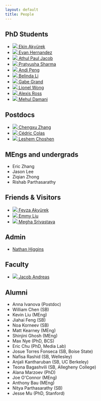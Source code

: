 ```yaml
---
layout: default
title: People
---
```


## PhD Students

<ul class="people">
  <li>
    <a href="https://www.mit.edu/~akyurek"> 
    <img src="assets/images/ekin.jpg">
    Ekin Akyürek
    </a>
  </li>
  <li>
    <a href="https://evandez.com/">
    <img src="assets/images/evan.jpg">
    Evan Hernandez
    </a>
  </li>
  <li>
    <a href="https://apjacob.me/">
    <img src="assets/images/apjacob.jpg">
    Athul Paul Jacob
    </a>
  </li>
  <li>
    <a href="https://pratyushasharma.github.io/">
    <img src="assets/images/pratyusha.jpg">
    Pratyusha Sharma
    </a>
  </li>
  <li>
    <a href="https://andipeng.com/">
    <img src="assets/images/andi.jpeg">
    Andi Peng
    </a>
  </li>
  <li>
    <a href="https://belindal.github.io/">
    <img src="assets/images/belinda.jpg">
    Belinda Li
    </a>
  </li>
  <li>
    <a href="https://www.gabegrand.com/">
    <img src="assets/images/gabe.jpg">
    Gabe Grand 
    </a>
  </li>
  <li>
    <a href="https://web.mit.edu/zyzzyva/www/academic.html">
    <img src="assets/images/lio.png">
    Lionel Wong
    </a>
  </li>
  <li>
    <a href="https://alexisjihyeross.github.io/">
    <img src="assets/images/alexis.jpg">
    Alexis Ross
    </a>
  </li> 

  <li>
    <a href="https://damanimehul.github.io/">
    <img src="assets/images/mehul.jpg">
    Mehul Damani
    </a>
  </li>
</ul>

## Postdocs 

<ul class="people">
  <li>
    <a href="https://chengxuz.github.io/">
    <img src="assets/images/chengxu.jpg">
    Chengxu Zhang 
    </a>
  </li>
  <li>
    <a href="https://ccolas.github.io">
    <img src="assets/images/cedric.jpeg">
    C&eacute;dric Colas
    </a>
  </li>
  <li>
    <a href="https://ktilana.wixsite.com/leshem-choshen">
    <img src="assets/images/leshem.jpg">
    Leshem Choshen
    </a>
  </li>
</ul>

## MEngs and undergrads
<ul class="people">
  <li>
    Eric Zhang
  </li>
  <li>
    Jason Lee
  </li>
  <li>
    Ziqian Zhong
  </li>
  <li>
    Rishab Parthasarathy
  </li>
</ul>

## Friends & Visitors

<ul class="people">
  <li>
    <a href="https://feyzaakyurek.github.io/">
    <img src="assets/images/feyza.jpeg">
    Feyza Aky&uuml;rek
    </a>
  </li>
  <li>
    <a href="https://nightingal3.github.io/">
    <img src="assets/images/emmy.jpeg">
    Emmy Liu
    </a>
  </li>
  <li>
    <a href="https://web.stanford.edu/~meghas/">
    <img src="assets/images/megha.jpeg">
    Megha Srivastava
    </a>
  </li>
</ul>

## Admin

<ul class="people">
  <li>
    <a href="mailto:nhiggins@mit.edu">
      Nathan Higgins
    </a>
  </li>
</ul>

## Faculty

<ul class="people">
  <li>
    <a href="https://web.mit.edu/jda/www/">
      <img src="https://web.mit.edu/jda/www/figs/head_small.jpg">
      Jacob Andreas
    </a>
  </li>
</ul>

## Alumni

<ul class="people">
<li>Anna Ivanova (Postdoc)</li>
<li>William Chen (SB)</li>
<li>Kevin Liu (MEng)</li>
<li>Jiahai Feng (SB)</li>
<li>Noa Korneev (SB)</li>
<li>Matt Kearney (MEng)</li>
<li>Shinjini Ghosh (MEng)</li>
<li>Max Nye (PhD, BCS)</li>
<li>Eric Chu (PhD, Media Lab)</li>
<li>Josue Torres Fonseca (SB, Boise State)</li>
<li>Nafisa Rashid (SB, Wellesley)</li>
<li>Anjali Kantharuban (SB, UC Berkeley)</li>
<li>Teona Bagashvili (SB, Allegheny College)</li>
<li>Alana Marzoev (PhD)</li>
<li>Joe O'Connor (MEng)</li>
<li>Anthony Bau (MEng)</li>
<li>Nitya Parthasarathy (SB)</li>
<li>Jesse Mu (PhD, Stanford)</li>
</ul>
